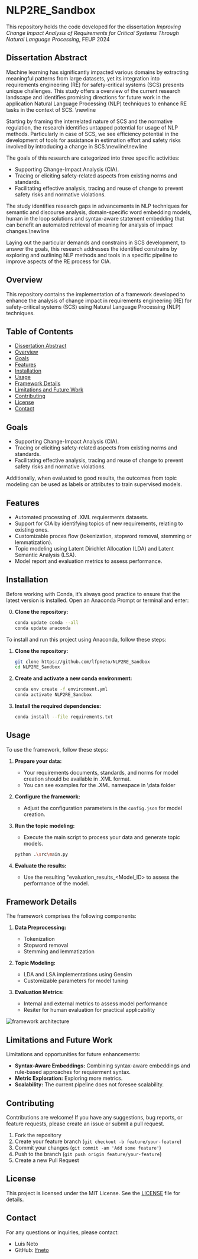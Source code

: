 # NLP2RE_Sandbox

This repository holds the code developed for the dissertation *Improving Change Impact Analysis of Requirements for Critical Systems Through Natural Language Processing*, FEUP 2024

## Dissertation Abstract

Machine learning has significantly impacted various domains by extracting meaningful patterns from large datasets, yet its integration into requirements engineering (RE) for safety-critical systems (SCS) presents unique challenges. This study offers a overview of the current research landscape and identifies promising directions for future work in the application Natural Language Processing (NLP) techniques to enhance RE tasks in the context of SCS. \newline

Starting by framing the interrelated nature of SCS  and the normative regulation, the research identifies untapped potential for usage of NLP methods. Particularly in case of SCS, we see efficiency potential in the development of tools for assistance in estimation effort and safety risks involved by introducing a change in SCS.\newline\newline

The goals of this research are categorized into three specific activities:

- Supporting Change-Impact Analysis (CIA).
- Tracing or eliciting safety-related aspects from existing norms and standards.
- Facilitating effective analysis, tracing and reuse of change to prevent safety risks and normative violations.

The study identifies research gaps in advancements in NLP techniques for semantic and discourse analysis, domain-specific word embedding models, human in the loop solutions and syntax-aware statement embedding that can benefit an automated retrieval of meaning for analysis of impact changes.\newline

Laying out the particular demands and constrains in SCS development, to answer the goals, this research addresses the identified constrains by exploring and outlining  NLP methods and tools in a specific pipeline to improve aspects of the RE process for CIA.

## Overview

This repository contains the implementation of a framework developed to enhance the analysis of change impact in requirements engineering (RE) for safety-critical systems (SCS) using Natural Language Processing (NLP) techniques.

## Table of Contents

- [Dissertation Abstract](#dissertation-abstract)
- [Overview](#overview)
- [Goals](#goals)
- [Features](#features)
- [Installation](#installation)
- [Usage](#usage)
- [Framework Details](#framework-details)
- [Limitations and Future Work](#limitations-and-future-work)
- [Contributing](#contributing)
- [License](#license)
- [Contact](#contact)

## Goals

- Supporting Change-Impact Analysis (CIA).
- Tracing or eliciting safety-related aspects from existing norms and standards.
- Facilitating effective analysis, tracing and reuse of change to prevent safety risks and normative violations.

Additionally, when evaluated to good results, the outcomes from topic modeling can be used as labels or attributes to train supervised models.

## Features

- Automated processing of .XML requierments datasets.
- Support for CIA by identifying topics of new requirements, relating to existing ones.
- Customizable proces flow (tokenization, stopword removal, stemming or lemmatization).
- Topic modeling using Latent Dirichlet Allocation (LDA) and Latent Semantic Analysis (LSA).
- Model report and evaluation metrics to assess performance.

## Installation

Before working with Conda, it’s always good practice to ensure that the latest version is installed. Open an Anaconda Prompt or terminal and enter:

0. **Clone the repository:**

    ```bash
    conda update conda --all
    conda update anaconda

To install and run this project using Anaconda, follow these steps:

1. **Clone the repository:**

    ```bash
    git clone https://github.com/lfpneto/NLP2RE_Sandbox
    cd NLP2RE_Sandbox
    ```

2. **Create and activate a new conda environment:**

    ```bash
    conda env create -f environment.yml
    conda activate NLP2RE_Sandbox
    ```

3. **Install the required dependencies:**

    ```bash
    conda install --file requirements.txt
    ```

## Usage

To use the framework, follow these steps:

1. **Prepare your data:**
   - Your requirements documents, standards, and norms for model creation should be available in .XML format.
   - You can see examples for the .XML namespace in \data folder

2. **Configure the framework:**
   - Adjust the configuration parameters in the `config.json` for model creation.

3. **Run the topic modeling:**
   - Execute the main script to process your data and generate topic models.

    ```bash
    python .\src\main.py
    ```

4. **Evaluate the results:**
   - Use the resulting "evaluation_results_<Model_ID> to assess the performance of the model.

## Framework Details

The framework comprises the following components:

1. **Data Preprocessing:**
   - Tokenization
   - Stopword removal
   - Stemming and lemmatization

2. **Topic Modeling:**
   - LDA and LSA implementations using Gensim
   - Customizable parameters for model tuning

3. **Evaluation Metrics:**
   - Internal and external metrics to assess model performance
   - Resiter for human evaluation for practical applicability

![framework architecture](documentation/architecture.png)

## Limitations and Future Work

Limitations and opportunities for future enhancements:

- **Syntax-Aware Embeddings:** Combining syntax-aware embeddings and rule-based approaches for requierment syntax.
- **Metric Exploration:** Exploring more metrics.
- **Scalability:** The current pipeline does not foresee scalability.

## Contributing

Contributions are welcome! If you have any suggestions, bug reports, or feature requests, please create an issue or submit a pull request.

1. Fork the repository
2. Create your feature branch (`git checkout -b feature/your-feature`)
3. Commit your changes (`git commit -am 'Add some feature'`)
4. Push to the branch (`git push origin feature/your-feature`)
5. Create a new Pull Request

## License

This project is licensed under the MIT License. See the [LICENSE](LICENSE) file for details.

## Contact

For any questions or inquiries, please contact:

- Luis Neto
- GitHub: [lfneto](https://github.com/lfpneto)
